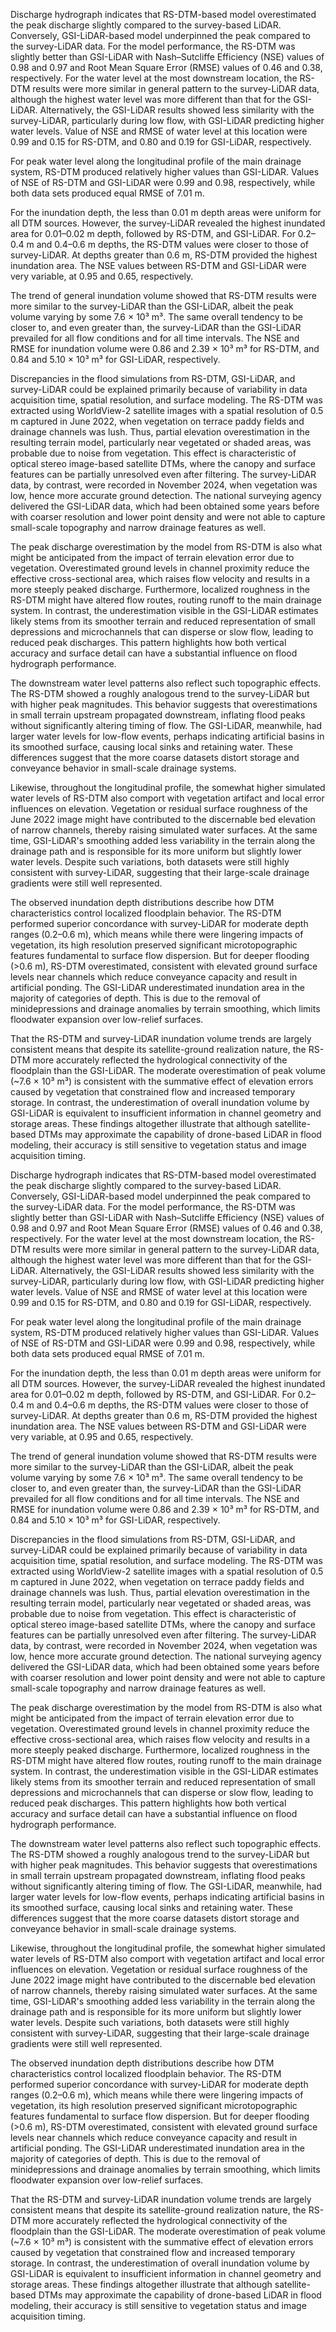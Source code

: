 Discharge hydrograph indicates that RS-DTM-based model overestimated the peak discharge slightly compared to the survey-based LiDAR. Conversely, GSI-LiDAR-based model underpinned the peak compared to the survey-LiDAR data. For the model performance, the RS-DTM was slightly better than GSI-LiDAR with Nash–Sutcliffe Efficiency (NSE) values of 0.98 and 0.97 and Root Mean Square Error (RMSE) values of 0.46 and 0.38, respectively.
For the water level at the most downstream location, the RS-DTM results were more similar in general pattern to the survey-LiDAR data, although the highest water level was more different than that for the GSI-LiDAR. Alternatively, the GSI-LiDAR results showed less similarity with the survey-LiDAR, particularly during low flow, with GSI-LiDAR predicting higher water levels. Value of NSE and RMSE of water level at this location were 0.99 and 0.15 for RS-DTM, and 0.80 and 0.19 for GSI-LiDAR, respectively.

For peak water level along the longitudinal profile of the main drainage system, RS-DTM produced relatively higher values than GSI-LiDAR. Values of NSE of RS-DTM and GSI-LiDAR were 0.99 and 0.98, respectively, while both data sets produced equal RMSE of 7.01 m.

For the inundation depth, the less than 0.01 m depth areas were uniform for all DTM sources. However, the survey-LiDAR revealed the highest inundated area for 0.01–0.02 m depth, followed by RS-DTM, and GSI-LiDAR. For 0.2–0.4 m and 0.4–0.6 m depths, the RS-DTM values were closer to those of survey-LiDAR. At depths greater than 0.6 m, RS-DTM provided the highest inundation area. The NSE values between RS-DTM and GSI-LiDAR were very variable, at 0.95 and 0.65, respectively.

The trend of general inundation volume showed that RS-DTM results were more similar to the survey-LiDAR than the GSI-LiDAR, albeit the peak volume varying by some 7.6 × 10³ m³. The same overall tendency to be closer to, and even greater than, the survey-LiDAR than the GSI-LiDAR prevailed for all flow conditions and for all time intervals. The NSE and RMSE for inundation volume were 0.86 and 2.39 × 10³ m³ for RS-DTM, and 0.84 and 5.10 × 10³ m³ for GSI-LiDAR, respectively.

Discrepancies in the flood simulations from RS-DTM, GSI-LiDAR, and survey-LiDAR could be explained primarily because of variability in data acquisition time, spatial resolution, and surface modeling. The RS-DTM was extracted using WorldView-2 satellite images with a spatial resolution of 0.5 m captured in June 2022, when vegetation on terrace paddy fields and drainage channels was lush. Thus, partial elevation overestimation in the resulting terrain model, particularly near vegetated or shaded areas, was probable due to noise from vegetation. This effect is characteristic of optical stereo image-based satellite DTMs, where the canopy and surface features can be partially unresolved even after filtering. The survey-LiDAR data, by contrast, were recorded in November 2024, when vegetation was low, hence more accurate ground detection. The national surveying agency delivered the GSI-LiDAR data, which had been obtained some years before with coarser resolution and lower point density and were not able to capture small-scale topography and narrow drainage features as well.

The peak discharge overestimation by the model from RS-DTM is also what might be anticipated from the impact of terrain elevation error due to vegetation. Overestimated ground levels in channel proximity reduce the effective cross-sectional area, which raises flow velocity and results in a more steeply peaked discharge. Furthermore, localized roughness in the RS-DTM might have altered flow routes, routing runoff to the main drainage system. In contrast, the underestimation visible in the GSI-LiDAR estimates likely stems from its smoother terrain and reduced representation of small depressions and microchannels that can disperse or slow flow, leading to reduced peak discharges. This pattern highlights how both vertical accuracy and surface detail can have a substantial influence on flood hydrograph performance.

The downstream water level patterns also reflect such topographic effects. The RS-DTM showed a roughly analogous trend to the survey-LiDAR but with higher peak magnitudes. This behavior suggests that overestimations in small terrain upstream propagated downstream, inflating flood peaks without significantly altering timing of flow. The GSI-LiDAR, meanwhile, had larger water levels for low-flow events, perhaps indicating artificial basins in its smoothed surface, causing local sinks and retaining water. These differences suggest that the more coarse datasets distort storage and conveyance behavior in small-scale drainage systems.

Likewise, throughout the longitudinal profile, the somewhat higher simulated water levels of RS-DTM also comport with vegetation artifact and local error influences on elevation. Vegetation or residual surface roughness of the June 2022 image might have contributed to the discernable bed elevation of narrow channels, thereby raising simulated water surfaces. At the same time, GSI-LiDAR's smoothing added less variability in the terrain along the drainage path and is responsible for its more uniform but slightly lower water levels. Despite such variations, both datasets were still highly consistent with survey-LiDAR, suggesting that their large-scale drainage gradients were still well represented.

The observed inundation depth distributions describe how DTM characteristics control localized floodplain behavior. The RS-DTM performed superior concordance with survey-LiDAR for moderate depth ranges (0.2–0.6 m), which means while there were lingering impacts of vegetation, its high resolution preserved significant microtopographic features fundamental to surface flow dispersion. But for deeper flooding (>0.6 m), RS-DTM overestimated, consistent with elevated ground surface levels near channels which reduce conveyance capacity and result in artificial ponding. The GSI-LiDAR underestimated inundation area in the majority of categories of depth. This is due to the removal of minidepressions and drainage anomalies by terrain smoothing, which limits floodwater expansion over low-relief surfaces.

That the RS-DTM and survey-LiDAR inundation volume trends are largely consistent means that despite its satellite-ground realization nature, the RS-DTM more accurately reflected the hydrological connectivity of the floodplain than the GSI-LiDAR. The moderate overestimation of peak volume (~7.6 × 10³ m³) is consistent with the summative effect of elevation errors caused by vegetation that constrained flow and increased temporary storage. In contrast, the underestimation of overall inundation volume by GSI-LiDAR is equivalent to insufficient information in channel geometry and storage areas. These findings altogether illustrate that although satellite-based DTMs may approximate the capability of drone-based LiDAR in flood modeling, their accuracy is still sensitive to vegetation status and image acquisition timing.


Discharge hydrograph indicates that RS-DTM-based model overestimated the peak discharge slightly compared to the survey-based LiDAR. Conversely, GSI-LiDAR-based model underpinned the peak compared to the survey-LiDAR data. For the model performance, the RS-DTM was slightly better than GSI-LiDAR with Nash–Sutcliffe Efficiency (NSE) values of 0.98 and 0.97 and Root Mean Square Error (RMSE) values of 0.46 and 0.38, respectively.
For the water level at the most downstream location, the RS-DTM results were more similar in general pattern to the survey-LiDAR data, although the highest water level was more different than that for the GSI-LiDAR. Alternatively, the GSI-LiDAR results showed less similarity with the survey-LiDAR, particularly during low flow, with GSI-LiDAR predicting higher water levels. Value of NSE and RMSE of water level at this location were 0.99 and 0.15 for RS-DTM, and 0.80 and 0.19 for GSI-LiDAR, respectively.

For peak water level along the longitudinal profile of the main drainage system, RS-DTM produced relatively higher values than GSI-LiDAR. Values of NSE of RS-DTM and GSI-LiDAR were 0.99 and 0.98, respectively, while both data sets produced equal RMSE of 7.01 m.

For the inundation depth, the less than 0.01 m depth areas were uniform for all DTM sources. However, the survey-LiDAR revealed the highest inundated area for 0.01–0.02 m depth, followed by RS-DTM, and GSI-LiDAR. For 0.2–0.4 m and 0.4–0.6 m depths, the RS-DTM values were closer to those of survey-LiDAR. At depths greater than 0.6 m, RS-DTM provided the highest inundation area. The NSE values between RS-DTM and GSI-LiDAR were very variable, at 0.95 and 0.65, respectively.

The trend of general inundation volume showed that RS-DTM results were more similar to the survey-LiDAR than the GSI-LiDAR, albeit the peak volume varying by some 7.6 × 10³ m³. The same overall tendency to be closer to, and even greater than, the survey-LiDAR than the GSI-LiDAR prevailed for all flow conditions and for all time intervals. The NSE and RMSE for inundation volume were 0.86 and 2.39 × 10³ m³ for RS-DTM, and 0.84 and 5.10 × 10³ m³ for GSI-LiDAR, respectively.

Discrepancies in the flood simulations from RS-DTM, GSI-LiDAR, and survey-LiDAR could be explained primarily because of variability in data acquisition time, spatial resolution, and surface modeling. The RS-DTM was extracted using WorldView-2 satellite images with a spatial resolution of 0.5 m captured in June 2022, when vegetation on terrace paddy fields and drainage channels was lush. Thus, partial elevation overestimation in the resulting terrain model, particularly near vegetated or shaded areas, was probable due to noise from vegetation. This effect is characteristic of optical stereo image-based satellite DTMs, where the canopy and surface features can be partially unresolved even after filtering. The survey-LiDAR data, by contrast, were recorded in November 2024, when vegetation was low, hence more accurate ground detection. The national surveying agency delivered the GSI-LiDAR data, which had been obtained some years before with coarser resolution and lower point density and were not able to capture small-scale topography and narrow drainage features as well.

The peak discharge overestimation by the model from RS-DTM is also what might be anticipated from the impact of terrain elevation error due to vegetation. Overestimated ground levels in channel proximity reduce the effective cross-sectional area, which raises flow velocity and results in a more steeply peaked discharge. Furthermore, localized roughness in the RS-DTM might have altered flow routes, routing runoff to the main drainage system. In contrast, the underestimation visible in the GSI-LiDAR estimates likely stems from its smoother terrain and reduced representation of small depressions and microchannels that can disperse or slow flow, leading to reduced peak discharges. This pattern highlights how both vertical accuracy and surface detail can have a substantial influence on flood hydrograph performance.

The downstream water level patterns also reflect such topographic effects. The RS-DTM showed a roughly analogous trend to the survey-LiDAR but with higher peak magnitudes. This behavior suggests that overestimations in small terrain upstream propagated downstream, inflating flood peaks without significantly altering timing of flow. The GSI-LiDAR, meanwhile, had larger water levels for low-flow events, perhaps indicating artificial basins in its smoothed surface, causing local sinks and retaining water. These differences suggest that the more coarse datasets distort storage and conveyance behavior in small-scale drainage systems.

Likewise, throughout the longitudinal profile, the somewhat higher simulated water levels of RS-DTM also comport with vegetation artifact and local error influences on elevation. Vegetation or residual surface roughness of the June 2022 image might have contributed to the discernable bed elevation of narrow channels, thereby raising simulated water surfaces. At the same time, GSI-LiDAR's smoothing added less variability in the terrain along the drainage path and is responsible for its more uniform but slightly lower water levels. Despite such variations, both datasets were still highly consistent with survey-LiDAR, suggesting that their large-scale drainage gradients were still well represented.

The observed inundation depth distributions describe how DTM characteristics control localized floodplain behavior. The RS-DTM performed superior concordance with survey-LiDAR for moderate depth ranges (0.2–0.6 m), which means while there were lingering impacts of vegetation, its high resolution preserved significant microtopographic features fundamental to surface flow dispersion. But for deeper flooding (>0.6 m), RS-DTM overestimated, consistent with elevated ground surface levels near channels which reduce conveyance capacity and result in artificial ponding. The GSI-LiDAR underestimated inundation area in the majority of categories of depth. This is due to the removal of minidepressions and drainage anomalies by terrain smoothing, which limits floodwater expansion over low-relief surfaces.

That the RS-DTM and survey-LiDAR inundation volume trends are largely consistent means that despite its satellite-ground realization nature, the RS-DTM more accurately reflected the hydrological connectivity of the floodplain than the GSI-LiDAR. The moderate overestimation of peak volume (~7.6 × 10³ m³) is consistent with the summative effect of elevation errors caused by vegetation that constrained flow and increased temporary storage. In contrast, the underestimation of overall inundation volume by GSI-LiDAR is equivalent to insufficient information in channel geometry and storage areas. These findings altogether illustrate that although satellite-based DTMs may approximate the capability of drone-based LiDAR in flood modeling, their accuracy is still sensitive to vegetation status and image acquisition timing.


